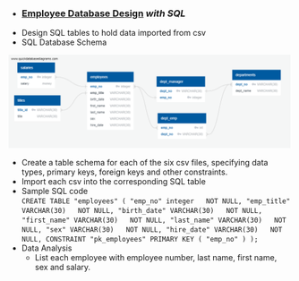 - ### [Employee Database Design](https://github.com/dianewitt/sql-database-design) *with SQL*

* Design SQL tables to hold data imported from csv
* SQL Database Schema

![sql-schema](/Images/sql-schema.png)

* Create a table schema for each of the six csv files, specifying data types, primary keys, foreign keys and other constraints.
* Import each csv into the corresponding SQL table
* Sample SQL code     
      ```
      CREATE TABLE "employees" (
      "emp_no" integer   NOT NULL,
      "emp_title" VARCHAR(30)   NOT NULL,
      "birth_date" VARCHAR(30)   NOT NULL,
      "first_name" VARCHAR(30)   NOT NULL,
      "last_name" VARCHAR(30)   NOT NULL,
      "sex" VARCHAR(30)   NOT NULL,
      "hire_date" VARCHAR(30)   NOT NULL,
      CONSTRAINT "pk_employees" PRIMARY KEY (
         "emp_no"
         )
      );
      ```
* Data Analysis
   * List each employee with employee number, last name, first name, sex and salary.
